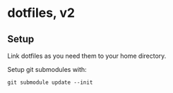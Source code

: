 # dotfiles, v2

## Setup

Link dotfiles as you need them to your home directory.

Setup git submodules with:

    git submodule update --init
